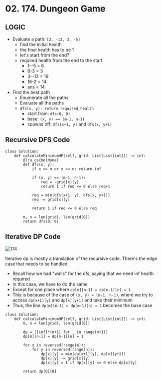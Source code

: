 # 02. 174. Dungeon Game

## LOGIC
- Evaluate a path: `[2, -13, 3, -5]`
    - find the initial health
    - the final health has to be 1
    - let's start from the end?
    - required health from the end to the start
        - 1--5 = 6
        - 6-3 = 3
        - 3--13 = 16
        - 16-2 = 14
        - ans = 14
- Find the best path
    - Enumerate all the paths
    - Evaluate all the paths
    - `dfs(x, y): return required_health`
        - start from: `dfs(0, 0)`
        - base: `(x, y) == (m-1, n-1)`
        - spawns off: `dfs(x+1, y)` and `dfs(x, y+1)`

## Recursive DFS Code
```python3
class Solution:
    def calculateMinimumHP(self, grid: List[List[int]]) -> int:
        @lru_cache(None)
        def dfs(x, y):
            if x >= m or y >= n: return inf
            
            if (x, y) == (m-1, n-1):
                req = -grid[x][y]
                return 1 if req <= 0 else req+1
            
            req = min(dfs(x+1, y), dfs(x, y+1))    
            req -= grid[x][y]
            
            return 1 if req <= 0 else req

        m, n = len(grid), len(grid[0])
        return dfs(0, 0)
```

## Iterative DP Code

![174](https://user-images.githubusercontent.com/51963164/135703898-d74ae830-76ef-475e-a1cb-08a8ada210c5.png)

Iterative dp is mostly a translation of the recursive code. There's the edge case that needs to be handled.
- Recall how we had "walls" for the dfs, saying that we need inf health required
- In this case, we have to do the same
- Except for one place where `dp[m][n-1] = dp[m-1][n] = 1`
- This is because of the case of `(x, y) = (m-1, n-1)`, where we try to access `dp[x+1][y]` and `dp[x][y+1]` and take their minimum
- Thus, the line `dp[m][n-1] = dp[m-1][n] = 1` becomes the base case

```python3
class Solution:
    def calculateMinimumHP(self, grid: List[List[int]]) -> int:
        m, n = len(grid), len(grid[0])
        
        dp = [[inf]*(n+1) for _ in range(m+1)]
        dp[m][n-1] = dp[m-1][n] = 1
        
        for x in reversed(range(m)):
            for y in reversed(range(n)):
                dp[x][y] = min(dp[x+1][y], dp[x][y+1])
                dp[x][y] -= grid[x][y]
                dp[x][y] = 1 if dp[x][y] <= 0 else dp[x][y]
            
        return dp[0][0]
```
